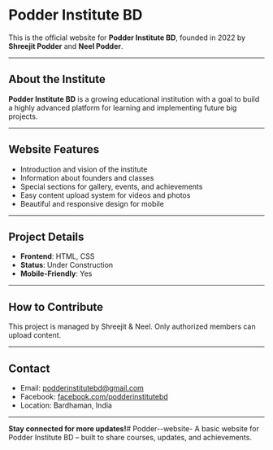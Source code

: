 # Podder Institute BD

This is the official website for **Podder Institute BD**, founded in 2022 by **Shreejit Podder** and **Neel Podder**.

---

## About the Institute

**Podder Institute BD** is a growing educational institution with a goal to build a highly advanced platform for learning and implementing future big projects.

---

## Website Features

- Introduction and vision of the institute
- Information about founders and classes
- Special sections for gallery, events, and achievements
- Easy content upload system for videos and photos
- Beautiful and responsive design for mobile

---

## Project Details

- **Frontend**: HTML, CSS
- **Status**: Under Construction
- **Mobile-Friendly**: Yes

---

## How to Contribute

This project is managed by Shreejit & Neel. Only authorized members can upload content.

---

## Contact

- Email: podderinstitutebd@gmail.com
- Facebook: [facebook.com/podderinstitutebd](https://facebook.com/podderinstitutebd)
- Location: Bardhaman, India

---

**Stay connected for more updates!**# Podder--website-
A basic website for Podder Institute BD – built to share courses, updates, and achievements.
